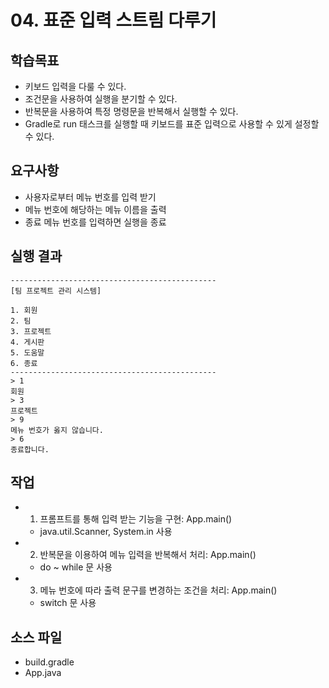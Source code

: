 # 04. 표준 입력 스트림 다루기

## 학습목표

- 키보드 입력을 다룰 수 있다.
- 조건문을 사용하여 실행을 분기할 수 있다.
- 반복문을 사용하여 특정 명령문을 반복해서 실행할 수 있다.
- Gradle로 run 태스크를 실행할 때 키보드를 표준 입력으로 사용할 수 있게 설정할 수 있다. 

## 요구사항 

- 사용자로부터 메뉴 번호를 입력 받기
- 메뉴 번호에 해당하는 메뉴 이름을 출력
- 종료 메뉴 번호를 입력하면 실행을 종료

## 실행 결과

```
----------------------------------------------  
[팀 프로젝트 관리 시스템]  

1. 회원
2. 팀
3. 프로젝트
4. 게시판
5. 도움말
6. 종료  
----------------------------------------------  
> 1
회원
> 3
프로젝트
> 9
메뉴 번호가 옳지 않습니다.
> 6
종료합니다.
```

## 작업

- 1) 프롬프트를 통해 입력 받는 기능을 구현: App.main()
  - java.util.Scanner, System.in 사용
- 2) 반복문을 이용하여 메뉴 입력을 반복해서 처리: App.main()
  - do ~ while 문 사용
- 3) 메뉴 번호에 따라 출력 문구를 변경하는 조건을 처리: App.main()
  - switch 문 사용

## 소스 파일

- build.gradle
- App.java

